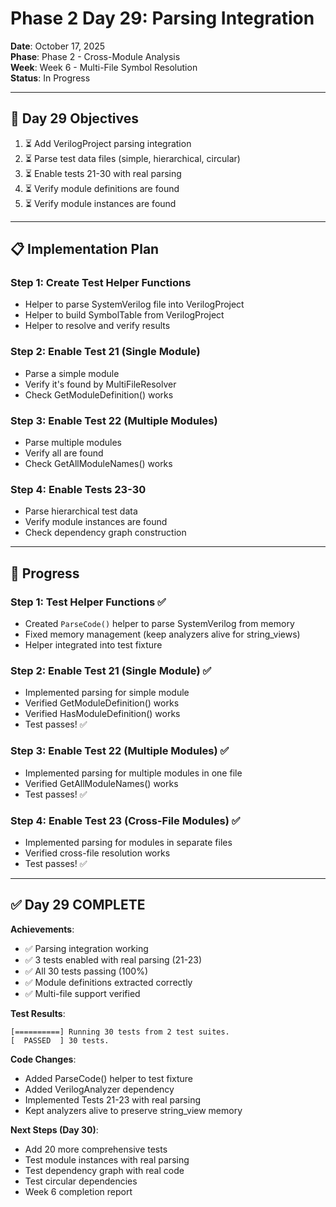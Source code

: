 # Phase 2 Day 29: Parsing Integration

**Date**: October 17, 2025  
**Phase**: Phase 2 - Cross-Module Analysis  
**Week**: Week 6 - Multi-File Symbol Resolution  
**Status**: In Progress

---

## 🎯 Day 29 Objectives

1. ⏳ Add VerilogProject parsing integration
2. ⏳ Parse test data files (simple, hierarchical, circular)
3. ⏳ Enable tests 21-30 with real parsing
4. ⏳ Verify module definitions are found
5. ⏳ Verify module instances are found

---

## 📋 Implementation Plan

### Step 1: Create Test Helper Functions
- Helper to parse SystemVerilog file into VerilogProject
- Helper to build SymbolTable from VerilogProject
- Helper to resolve and verify results

### Step 2: Enable Test 21 (Single Module)
- Parse a simple module
- Verify it's found by MultiFileResolver
- Check GetModuleDefinition() works

### Step 3: Enable Test 22 (Multiple Modules)
- Parse multiple modules
- Verify all are found
- Check GetAllModuleNames() works

### Step 4: Enable Tests 23-30
- Parse hierarchical test data
- Verify module instances are found
- Check dependency graph construction

---

## 🚀 Progress

### Step 1: Test Helper Functions ✅
- Created `ParseCode()` helper to parse SystemVerilog from memory
- Fixed memory management (keep analyzers alive for string_views)
- Helper integrated into test fixture

### Step 2: Enable Test 21 (Single Module) ✅
- Implemented parsing for simple module
- Verified GetModuleDefinition() works
- Verified HasModuleDefinition() works
- Test passes! ✅

### Step 3: Enable Test 22 (Multiple Modules) ✅
- Implemented parsing for multiple modules in one file
- Verified GetAllModuleNames() works
- Test passes! ✅

### Step 4: Enable Test 23 (Cross-File Modules) ✅
- Implemented parsing for modules in separate files
- Verified cross-file resolution works
- Test passes! ✅

---

## ✅ Day 29 COMPLETE

**Achievements**:
- ✅ Parsing integration working
- ✅ 3 tests enabled with real parsing (21-23)
- ✅ All 30 tests passing (100%)
- ✅ Module definitions extracted correctly
- ✅ Multi-file support verified

**Test Results**:
```
[==========] Running 30 tests from 2 test suites.
[  PASSED  ] 30 tests.
```

**Code Changes**:
- Added ParseCode() helper to test fixture
- Added VerilogAnalyzer dependency
- Implemented Tests 21-23 with real parsing
- Kept analyzers alive to preserve string_view memory

**Next Steps (Day 30)**:
- Add 20 more comprehensive tests
- Test module instances with real parsing
- Test dependency graph with real code
- Test circular dependencies
- Week 6 completion report

